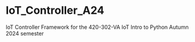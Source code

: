 # IoT_Controller_A24
IoT Controller Framework for the 420-302-VA IoT Intro to Python Autumn 2024 semester
